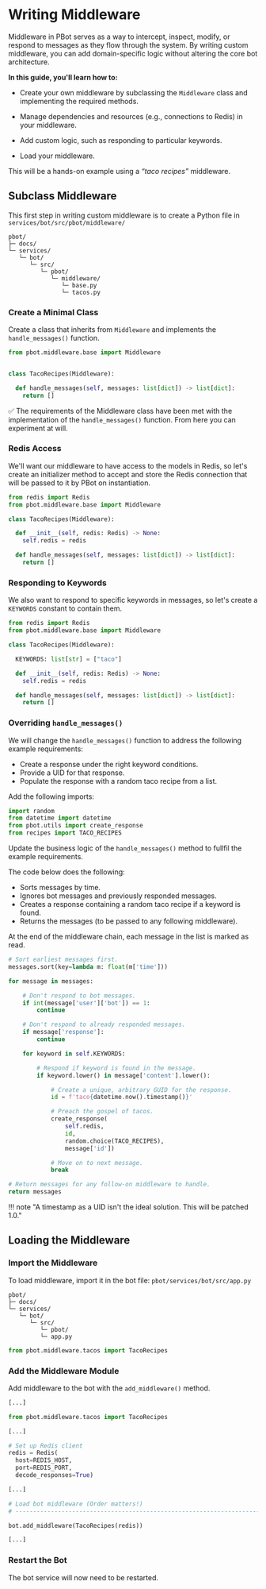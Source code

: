 # Writing Middleware

Middleware in PBot serves as a way to intercept, inspect, modify, or respond to messages as they flow through the system. By writing custom middleware, you can add domain-specific logic without altering the core bot architecture.

**In this guide, you'll learn how to:**

- Create your own middleware by subclassing the `Middleware` class and implementing the required methods.

- Manage dependencies and resources (e.g., connections to Redis) in your middleware.

- Add custom logic, such as responding to particular keywords.

- Load your middleware.

This will be a hands-on example using a *“taco recipes”* middleware.

## Subclass Middleware

This first step in writing custom middleware is to create a Python file in `services/bot/src/pbot/middleware/`

```text
pbot/
├─ docs/
└─ services/
   └─ bot/
      └─ src/
         └─ pbot/
            └─ middleware/
               └─ base.py
               └─ tacos.py

```


### Create a Minimal Class



Create a class that inherits from `Middleware` and implements the `handle_messages()` function.

```py title="tacos.py" linenums="1"
from pbot.middleware.base import Middleware


class TacoRecipes(Middleware):

  def handle_messages(self, messages: list[dict]) -> list[dict]:
    return []
```

:white_check_mark: The requirements of the Middleware class have been met with the implementation of the `handle_messages()` function.
From here you can experiment at will.

### Redis Access

We'll want our middleware to have access to the models in Redis, so let's create an
initializer method to accept and store the Redis connection that will be passed to it by PBot on instantiation.

```py title="tacos.py" hl_lines="6 7" linenums="1"
from redis import Redis
from pbot.middleware.base import Middleware

class TacoRecipes(Middleware):

  def __init__(self, redis: Redis) -> None:
    self.redis = redis

  def handle_messages(self, messages: list[dict]) -> list[dict]:
    return []

```

### Responding to Keywords

We also want to respond to specific keywords in messages, so let's create a `KEYWORDS` constant to contain them.

```py title="tacos.py" hl_lines="6" linenums="1"
from redis import Redis
from pbot.middleware.base import Middleware

class TacoRecipes(Middleware):

  KEYWORDS: list[str] = ["taco"]

  def __init__(self, redis: Redis) -> None:
    self.redis = redis

  def handle_messages(self, messages: list[dict]) -> list[dict]:
    return []
```


###  Overriding `handle_messages()`

We will change the `handle_messages()` function to address the following
example requirements:

- Create a response under the right keyword conditions.
- Provide a UID for that response.
- Populate the response with a random taco recipe from a list.

Add the following imports:

```py title="tacos.py"
import random
from datetime import datetime
from pbot.utils import create_response
from recipes import TACO_RECIPES
```

Update the business logic of the `handle_messages()` method to fullfil the example requirements.

The code below does the following:

- Sorts messages by time.
- Ignores bot messages and previously responded messages.
- Creates a response containing a random taco recipe if a keyword is found.
- Returns the messages (to be passed to any following middleware).

At the end of the middleware chain, each message in the list is marked as read.

```py title="tacos.py"
# Sort earliest messages first.
messages.sort(key=lambda m: float(m['time']))

for message in messages:

    # Don't respond to bot messages.
    if int(message['user']['bot']) == 1:
        continue

    # Don't respond to already responded messages.
    if message['response']:
        continue

    for keyword in self.KEYWORDS:

        # Respond if keyword is found in the message.
        if keyword.lower() in message['content'].lower():

            # Create a unique, arbitrary GUID for the response.
            id = f'taco{datetime.now().timestamp()}'

            # Preach the gospel of tacos.
            create_response(
                self.redis,
                id,
                random.choice(TACO_RECIPES),
                message['id'])

            # Move on to next message.
            break

# Return messages for any follow-on middleware to handle.
return messages
```

!!! note "A timestamp as a UID isn't the ideal solution. This will be patched 1.0."

## Loading the Middleware

### Import the Middleware

To load middleware, import it in the bot file: `pbot/services/bot/src/app.py`

```text title="pbot/app.py"
pbot/
├─ docs/
└─ services/
   └─ bot/
      └─ src/
         └─ pbot/
         └─ app.py
```

```py title="app.py"
from pbot.middleware.tacos import TacoRecipes
```


### Add the Middleware Module

Add middleware to the bot with the `add_middleware()` method.


```py title="app.py" hl_lines="18"
[...]

from pbot.middleware.tacos import TacoRecipes

[...]

# Set up Redis client
redis = Redis(
  host=REDIS_HOST,
  port=REDIS_PORT,
  decode_responses=True)

[...]

# Load bot middleware (Order matters!)
# ------------------------------------------------------------------------------

bot.add_middleware(TacoRecipes(redis))

[...]

```

### Restart the Bot

The bot service will now need to be restarted.
